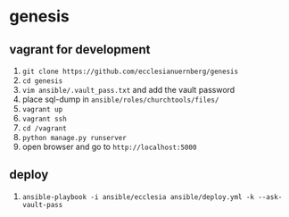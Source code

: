 genesis
=======

## vagrant for development
1. `git clone https://github.com/ecclesianuernberg/genesis`
2. `cd genesis`
3. `vim ansible/.vault_pass.txt` and add the vault password
4. place sql-dump in `ansible/roles/churchtools/files/`
5. `vagrant up`
6. `vagrant ssh`
7. `cd /vagrant`
8. `python manage.py runserver`
9. open browser and go to `http://localhost:5000`

## deploy
1. `ansible-playbook -i ansible/ecclesia ansible/deploy.yml -k --ask-vault-pass`

